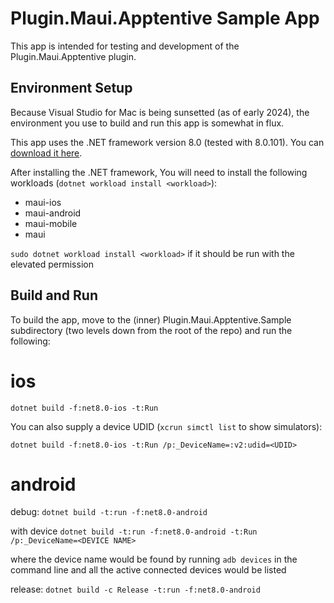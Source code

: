 # Plugin.Maui.Apptentive Sample App

This app is intended for testing and development of the Plugin.Maui.Apptentive plugin. 

## Environment Setup

Because Visual Studio for Mac is being sunsetted (as of early 2024), the
environment you use to build and run this app is somewhat in flux.

This app uses the .NET framework version 8.0 (tested with 8.0.101). You can 
[download it here](https://dotnet.microsoft.com/en-us/download/dotnet/8.0).

After installing the .NET framework, You will need to install the following workloads
(`dotnet workload install <workload>`):

- maui-ios    
- maui-android
- maui-mobile 
- maui

`sudo dotnet workload install <workload>` if it should be run with the elevated permission

## Build and Run

To build the app, move to the (inner) Plugin.Maui.Apptentive.Sample
subdirectory (two levels down from the root of the repo) and run the
following:

# ios

`dotnet build -f:net8.0-ios -t:Run`

You can also supply a device UDID (`xcrun simctl list` to show simulators):

`dotnet build -f:net8.0-ios -t:Run /p:_DeviceName=:v2:udid=<UDID>`

# android

debug: 
`dotnet build -t:run -f:net8.0-android`

with device
`dotnet build -t:run -f:net8.0-android -t:Run /p:_DeviceName=<DEVICE NAME>`

where the device name would be found by running `adb devices` in the command line and all the active connected devices would be listed

release: 
`dotnet build -c Release -t:run -f:net8.0-android`
